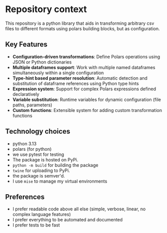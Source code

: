 # Repository context

This repository is a python library that aids in transforming arbitrary csv files to different formats using polars building blocks, but as configuration.

## Key Features

- **Configuration-driven transformations**: Define Polars operations using JSON or Python dictionaries
- **Multiple dataframes support**: Work with multiple named dataframes simultaneously within a single configuration
- **Type-hint based parameter resolution**: Automatic detection and substitution of dataframe references using Python type hints
- **Expression system**: Support for complex Polars expressions defined declaratively
- **Variable substitution**: Runtime variables for dynamic configuration (file paths, parameters)
- **Custom functions**: Extensible system for adding custom transformation functions

## Technology choices

- python 3.13
- polars (for python)
- we use pytest for testing
- The package is hosted on PyPi.
- `python -m build` for building the package
- `twine` for uploading to PyPi.
- the package is semver'd.
- I use `mise` to manage my virtual environments

## Preferences

- I prefer readable code above all else (simple, verbose, linear, no complex language features)
- I prefer everything to be automated and documented
- I prefer tests to be fast